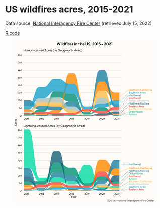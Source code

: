 # US wildfires acres, 2015-2021

Data source: [National Interagency Fire Center](https://www.nifc.gov/fire-information/statistics) (retrieved July 15, 2022)

[R code](https://github.com/leeolney3/Tables/blob/main/2022/us_wildfires/script.R)

<p align="center">

<img src="https://github.com/leeolney3/Tables/blob/main/2022/us_wildfires/nifc_p1.png" width="90%"/>

</p>

